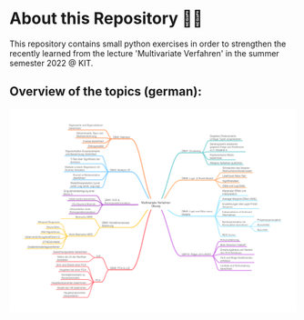 # About this Repository 📘🚀
This repository contains small python exercises in order to strengthen the recently learned 
from the lecture 'Multivariate Verfahren' in the summer semester 2022 @ KIT.

## Overview of the topics (german):
![Themenuebersicht](assets/themen_mv_uebung.png)
